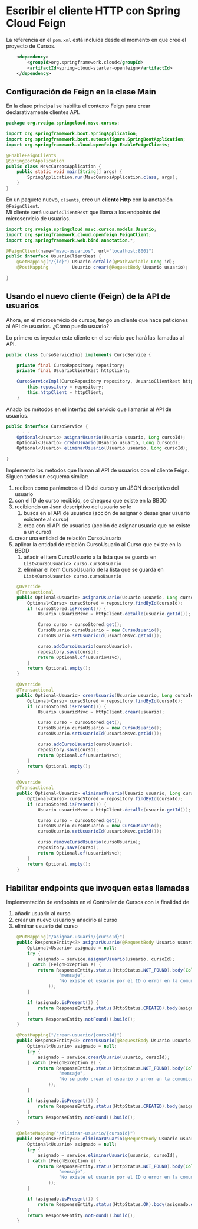 # Escribir el cliente HTTP con Spring Cloud Feign

La referencia en el `pom.xml` está incluida desde el momento en que creé el proyecto de Cursos. 

```xml
    <dependency>
        <groupId>org.springframework.cloud</groupId>
        <artifactId>spring-cloud-starter-openfeign</artifactId>
    </dependency>
```

## Configuración de Feign en la clase Main 

En la clase principal se habilita el contexto Feign para crear declarativamente clientes API.


```java
package org.rveiga.springcloud.msvc.cursos;

import org.springframework.boot.SpringApplication;
import org.springframework.boot.autoconfigure.SpringBootApplication;
import org.springframework.cloud.openfeign.EnableFeignClients;

@EnableFeignClients
@SpringBootApplication
public class MsvcCursosApplication {
	public static void main(String[] args) {
		SpringApplication.run(MsvcCursosApplication.class, args);
	}
}
```
En un paquete nuevo, `clients`, creo un **cliente Http** con la anotación `@FeignClient`. <br/>
Mi cliente será `UsuarioClientRest` que llama a los endpoints del microservicio de usuarios.
```java
import org.rveiga.springcloud.msvc.cursos.models.Usuario;
import org.springframework.cloud.openfeign.FeignClient;
import org.springframework.web.bind.annotation.*;

@FeignClient(name="msvc-usuarios", url="localhost:8001")
public interface UsuarioClientRest {
    @GetMapping("/{id}") Usuario detalle(@PathVariable Long id);
    @PostMapping         Usuario crear(@RequestBody Usuario usuario);

}
```

## Usando el nuevo cliente (Feign) de la API de usuarios

Ahora, en el microservicio de cursos, tengo un cliente que hace peticiones al API de usuarios. ¿Cómo puedo usuarlo?

Lo primero es inyectar este cliente en el servicio que hará las llamadas al API. 
```java
public class CursoServiceImpl implements CursoService {

	private final CursoRepository repository;
	private final UsuarioClientRest httpClient;

	CursoServiceImpl(CursoRepository repository, UsuarioClientRest httpClient) {
		this.repository = repository;
		this.httpClient = httpClient;
	}
```
Añado los métodos en el interfaz del servicio que llamarán al API de usuarios.
```java
public interface CursoService {
	. . . 
	Optional<Usuario> asignarUsuario(Usuario usuario, Long cursoId);
	Optional<Usuario> crearUsuario(Usuario usuario, Long cursoId);
	Optional<Usuario> eliminarUsuario(Usuario usuario, Long cursoId);

}
```
Implemento los métodos que llaman al API de usuarios con el cliente Feign. <br/>
Siguen todos un esquema similar: 
1. reciben como parámetros el ID del curso y un JSON descriptivo del usuario
2. con el ID de curso recibido, se chequea que existe en la BBDD
2. recibiendo un Json descriptivo del usuario se le 
   1. busca en el API de usuarios (acción de asignar o desasignar usuario existente al curso)
   2. crea con el API de usuarios (acción de asignar usuario que no existe a un curso)
3. crear una entidad de relación CursoUsuario
4. aplicar la entidad de relación CursoUsuario al Curso que existe en la BBDD
   1. añadir el item CursoUsuario a la lista que se guarda en `List<CursoUsuario> curso.cursoUsuario`
   2. eliminar el item CursoUsuario de la lista que se guarda en `List<CursoUsuario> curso.cursoUsuario`

```java
	@Override
	@Transactional
	public Optional<Usuario> asignarUsuario(Usuario usuario, Long cursoId) {
		Optional<Curso> cursoStored = repository.findById(cursoId);
		if (cursoStored.isPresent()) {
			Usuario usuarioMsvc = httpClient.detalle(usuario.getId());

			Curso curso = cursoStored.get();
			CursoUsuario cursoUsuario = new CursoUsuario();
			cursoUsuario.setUsuarioId(usuarioMsvc.getId());

			curso.addCursoUsuario(cursoUsuario);
			repository.save(curso);
			return Optional.of(usuarioMsvc);
		}
		return Optional.empty();
	}

	@Override
	@Transactional
	public Optional<Usuario> crearUsuario(Usuario usuario, Long cursoId) {
		Optional<Curso> cursoStored = repository.findById(cursoId);
		if (cursoStored.isPresent()) {
			Usuario usuarioMsvc = httpClient.crear(usuario);

			Curso curso = cursoStored.get();
			CursoUsuario cursoUsuario = new CursoUsuario();
			cursoUsuario.setUsuarioId(usuarioMsvc.getId());

			curso.addCursoUsuario(cursoUsuario);
			repository.save(curso);
			return Optional.of(usuarioMsvc);
		}
		return Optional.empty();
	}

	@Override
	@Transactional
	public Optional<Usuario> eliminarUsuario(Usuario usuario, Long cursoId) {
		Optional<Curso> cursoStored = repository.findById(cursoId);
		if (cursoStored.isPresent()) {
			Usuario usuarioMsvc = httpClient.detalle(usuario.getId());

			Curso curso = cursoStored.get();
			CursoUsuario cursoUsuario = new CursoUsuario();
			cursoUsuario.setUsuarioId(usuarioMsvc.getId());

			curso.removeCursoUsuario(cursoUsuario);
			repository.save(curso);
			return Optional.of(usuarioMsvc);
		}
		return Optional.empty();
	}
```
## Habilitar endpoints que invoquen estas llamadas

Implementación de endpoints en el Controller de Cursos con la finalidad de 
1. añadir usuario al curso
2. crear un nuevo usuario y añadirlo al curso
2. eliminar usuario del curso

```java
	@PutMapping("/asignar-usuario/{cursoId}")
	public ResponseEntity<?> asignarUsuario(@RequestBody Usuario usuario, @PathVariable Long cursoId) {
		Optional<Usuario> asignado = null;
		try {
			asignado = service.asignarUsuario(usuario, cursoId);
		} catch (FeignException e) {
			return ResponseEntity.status(HttpStatus.NOT_FOUND).body(Collections.singletonMap(
					"mensaje",
					"No existe el usuario por el ID o error en la comunicación: " + e.getMessage()
				));
		}

		if (asignado.isPresent()) {
			return ResponseEntity.status(HttpStatus.CREATED).body(asignado.get());
		}
		return ResponseEntity.notFound().build();
	}

	@PostMapping("/crear-usuario/{cursoId}")
	public ResponseEntity<?> crearUsuario(@RequestBody Usuario usuario, @PathVariable Long cursoId) {
		Optional<Usuario> asignado = null;
		try {
			asignado = service.crearUsuario(usuario, cursoId);
		} catch (FeignException e) {
			return ResponseEntity.status(HttpStatus.NOT_FOUND).body(Collections.singletonMap(
					"mensaje",
					"No se pudo crear el usuario o error en la comunicación: " + e.getMessage()
				));
		}

		if (asignado.isPresent()) {
			return ResponseEntity.status(HttpStatus.CREATED).body(asignado.get());
		}
		return ResponseEntity.notFound().build();
	}

	@DeleteMapping("/eliminar-usuario/{cursoId}")
	public ResponseEntity<?> eliminarUsuario(@RequestBody Usuario usuario, @PathVariable Long cursoId) {
		Optional<Usuario> asignado = null;
		try {
			asignado = service.eliminarUsuario(usuario, cursoId);
		} catch (FeignException e) {
			return ResponseEntity.status(HttpStatus.NOT_FOUND).body(Collections.singletonMap(
					"mensaje",
					"No existe el usuario por el ID o error en la comunicación: " + e.getMessage()
				));
		}

		if (asignado.isPresent()) {
			return ResponseEntity.status(HttpStatus.OK).body(asignado.get());
		}
		return ResponseEntity.notFound().build();
	}
```


